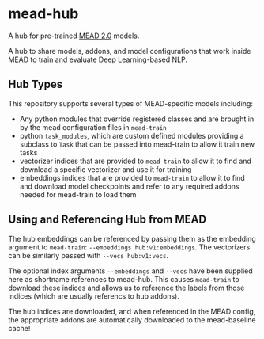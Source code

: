 # mead-hub
A hub for pre-trained [MEAD 2.0](https://github.com/dpressel/mead-baseline/tree/feature/v2) models.

A hub to share models, addons, and model configurations that work inside MEAD to train and evaluate Deep Learning-based NLP.

## Hub Types

This repository supports several types of MEAD-specific models including:
- Any python modules that override registered classes and are brought in by the mead configuration files in `mead-train`
- python `task_modules`, which are custom defined modules providing a subclass to `Task` that can be passed into mead-train to allow it train new tasks
- vectorizer indices that are provided to `mead-train` to allow it to find and download a specific vectorizer and use it for training
- embeddings indices that are provided to `mead-train` to allow it to find and download model checkpoints and refer to any required addons needed for mead-train to load them

## Using and Referencing Hub from MEAD

The hub embeddings can be referenced by passing them as the embedding argument to `mead-train`: `--embeddings hub:v1:embeddings`.  The vectorizers can be similarly passed with `--vecs hub:v1:vecs`.

The optional index arguments `--embeddings` and `--vecs` have been supplied here as shortname references to mead-hub.  This causes `mead-train` to download these indices and allows us to reference the labels from those indices (which are usually referencs to hub addons).

The hub indices are downloaded, and when referenced in the MEAD config, the appropriate addons are automatically downloaded to the mead-baseline cache!


